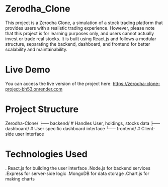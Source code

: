 # Zerodha_Clone

This project is a Zerodha Clone, a simulation of a stock trading platform that provides users with a realistic trading experience. However, please note that this project is for learning purposes only, and users cannot actually invest or trade real stocks. It is built using React.js and follows a modular structure, separating the backend, dashboard, and frontend for better scalability and maintainability.

# Live Demo
You can access the live version of the project here: https://zerodha-clone-project-bh53.onrender.com

# Project Structure

Zerodha-Clone/
  ├── backend/      # Handles User, holdings, stocks data
  ├── dashboard/    # User specific dashboard interface
  └── frontend/     # Client-side user interface


  # Technologies Used

. React.js for building the user interface
.Node.js for backend services
.Express for server-side logic
.MongoDB for data storage
.Chart.js for making charts







